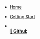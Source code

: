 - [Home](/)
- [Getting Start](getting-started.md)

- [<br>**🔗 Github**](https://github.com/coconut-xr/natuerlich)

